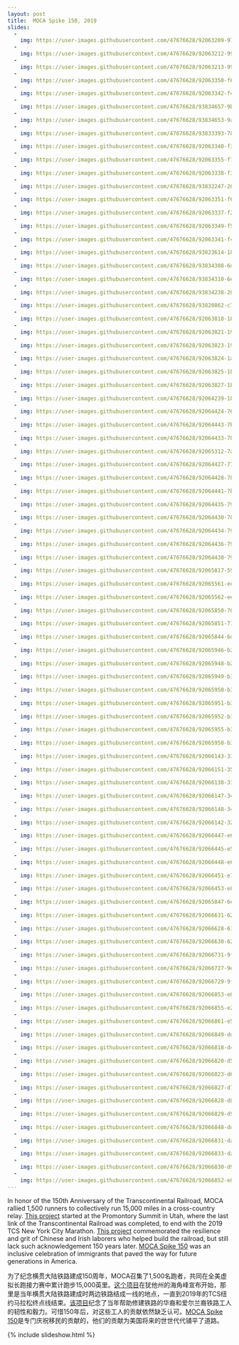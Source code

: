 ```yaml
---
layout: post
title:  MOCA Spike 150, 2019
slides:
  -
    img: https://user-images.githubusercontent.com/47676628/92063209-975c1f00-ed68-11ea-9691-6179fd15cd32.jpg
  -
    img: https://user-images.githubusercontent.com/47676628/92063212-9925e280-ed68-11ea-964a-05bf0fdf6993.jpg
  -
    img: https://user-images.githubusercontent.com/47676628/92063213-9925e280-ed68-11ea-911e-feec1fa4c0fa.jpg
  -
    img: https://user-images.githubusercontent.com/47676628/92063350-f6219880-ed68-11ea-8ec7-0f244bfc90e5.jpg
  -
    img: https://user-images.githubusercontent.com/47676628/92063342-f4f06b80-ed68-11ea-9116-f95a31452d68.jpg
  -
    img: https://user-images.githubusercontent.com/47676628/93834657-9bce7600-fc4a-11ea-84c1-4a77fea74e4c.jpg
  -
    img: https://user-images.githubusercontent.com/47676628/93834653-9a9d4900-fc4a-11ea-80e8-ab9e3a1114cb.jpg
  -
    img: https://user-images.githubusercontent.com/47676628/93833393-78a1c780-fc46-11ea-93bf-4eebaf427cd6.jpg
  -
    img: https://user-images.githubusercontent.com/47676628/92063340-f3bf3e80-ed68-11ea-9807-b0c027d386e8.jpg
  -
    img: https://user-images.githubusercontent.com/47676628/92063355-f752c580-ed68-11ea-800b-f9a1d8bd905d.jpg
  -
    img: https://user-images.githubusercontent.com/47676628/92063338-f326a800-ed68-11ea-9891-eabe4fe34c16.jpg
  -
    img: https://user-images.githubusercontent.com/47676628/93832247-20b59180-fc43-11ea-8f17-a4bcadd71b91.jpg
  -
    img: https://user-images.githubusercontent.com/47676628/92063351-f6ba2f00-ed68-11ea-8ac9-39fadfcddcfa.jpg
  -
    img: https://user-images.githubusercontent.com/47676628/92063337-f28e1180-ed68-11ea-8304-16dda9340709.jpg
  -
    img: https://user-images.githubusercontent.com/47676628/92063349-f5890200-ed68-11ea-9e89-e8786c927ad1.jpg
  -
    img: https://user-images.githubusercontent.com/47676628/92063341-f457d500-ed68-11ea-99e7-b37cf02dd707.jpg
  -
    img: https://user-images.githubusercontent.com/47676628/93823614-18079000-fc30-11ea-8c31-724b000fe637.jpg
  -
    img: https://user-images.githubusercontent.com/47676628/93834308-6d9c6680-fc49-11ea-883b-755063c68c75.jpg
  -
    img: https://user-images.githubusercontent.com/47676628/93834310-6e34fd00-fc49-11ea-8ee8-d2b7209c9a11.jpg
  -
    img: https://user-images.githubusercontent.com/47676628/93834238-201ff980-fc49-11ea-8037-3de127b07c7b.jpg
  -
    img: https://user-images.githubusercontent.com/47676628/93820862-c78e3380-fc2b-11ea-8ab0-a9092d8b7288.jpg
  -
    img: https://user-images.githubusercontent.com/47676628/92063818-1867e600-ed6a-11ea-9e7b-6e2b68174f9e.jpg
  -
    img: https://user-images.githubusercontent.com/47676628/92063821-19007c80-ed6a-11ea-93d1-9a9f7214356c.jpg
  -
    img: https://user-images.githubusercontent.com/47676628/92063823-19991300-ed6a-11ea-86f3-76316644be44.jpg
  - 
    img: https://user-images.githubusercontent.com/47676628/92063824-1aca4000-ed6a-11ea-9d5d-7bdc283f3aec.jpg
  - 
    img: https://user-images.githubusercontent.com/47676628/92063825-1b62d680-ed6a-11ea-8433-90a9e6d44ab5.jpg
  -
    img: https://user-images.githubusercontent.com/47676628/92063827-1b62d680-ed6a-11ea-9c27-2550e798f964.jpg
  -
    img: https://user-images.githubusercontent.com/47676628/92064239-181c1a80-ed6b-11ea-834c-96bfb549b6ed.jpg
  -
    img: https://user-images.githubusercontent.com/47676628/92064424-76e19400-ed6b-11ea-9b3a-ecd702a9359f.jpg
  -
    img: https://user-images.githubusercontent.com/47676628/92064443-7ba64800-ed6b-11ea-8f77-09b7425048fc.jpg
  -
    img: https://user-images.githubusercontent.com/47676628/92064433-78ab5780-ed6b-11ea-9654-c95336527626.jpg
  -
    img: https://user-images.githubusercontent.com/47676628/92065312-7a761a80-ed6d-11ea-8bb7-1ca4cb9ecbc9.jpg
  -
    img: https://user-images.githubusercontent.com/47676628/92064427-777a2a80-ed6b-11ea-8859-19a03c23f528.jpg
  -
    img: https://user-images.githubusercontent.com/47676628/92064428-7812c100-ed6b-11ea-9d4e-becd43900dec.jpg
  -
    img: https://user-images.githubusercontent.com/47676628/92064441-7b0db180-ed6b-11ea-9f37-bc67fc67474c.jpg
  -
    img: https://user-images.githubusercontent.com/47676628/92064435-7943ee00-ed6b-11ea-9039-5bb938c9b0a0.jpg
  - 
    img: https://user-images.githubusercontent.com/47676628/92064430-78ab5780-ed6b-11ea-8acb-822f9df07d78.jpg
  -
    img: https://user-images.githubusercontent.com/47676628/92064434-7943ee00-ed6b-11ea-8536-92dba71731a0.jpg
  -
    img: https://user-images.githubusercontent.com/47676628/92064436-79dc8480-ed6b-11ea-9369-30c0688b8e27.jpg
  -
    img: https://user-images.githubusercontent.com/47676628/92064438-79dc8480-ed6b-11ea-99ed-2d25e29fc767.jpg
  -
    img: https://user-images.githubusercontent.com/47676628/92065817-59fa9000-ed6e-11ea-8241-580b2e6ae38e.jpg
  -
    img: https://user-images.githubusercontent.com/47676628/92065561-ee182780-ed6d-11ea-85eb-ec3b2dbda407.jpg
  -
    img: https://user-images.githubusercontent.com/47676628/92065562-eeb0be00-ed6d-11ea-9299-0c3eab789bed.jpg
  -
    img: https://user-images.githubusercontent.com/47676628/92065850-70a0e700-ed6e-11ea-825c-247a4c195be0.jpg
  -
    img: https://user-images.githubusercontent.com/47676628/92065851-71397d80-ed6e-11ea-98c2-3597bd95fd0d.jpg
  -
    img: https://user-images.githubusercontent.com/47676628/92065844-6d0d6000-ed6e-11ea-84b2-a141eb9e6c12.jpg
  -
    img: https://user-images.githubusercontent.com/47676628/92065946-b2319200-ed6e-11ea-87fa-29f29d9d947b.jpg
  -
    img: https://user-images.githubusercontent.com/47676628/92065948-b2ca2880-ed6e-11ea-8fc2-af0f25e6bce6.jpg
  -
    img: https://user-images.githubusercontent.com/47676628/92065949-b362bf00-ed6e-11ea-9c48-928fa34eda5d.jpg
  -
    img: https://user-images.githubusercontent.com/47676628/92065950-b362bf00-ed6e-11ea-9218-838de7af9b14.jpg
  -
    img: https://user-images.githubusercontent.com/47676628/92065951-b362bf00-ed6e-11ea-9f0c-856c23b728ee.jpg
  -
    img: https://user-images.githubusercontent.com/47676628/92065952-b3fb5580-ed6e-11ea-94b4-65334bf71721.jpg
  -
    img: https://user-images.githubusercontent.com/47676628/92065955-b3fb5580-ed6e-11ea-94f3-c19f36baeecb.jpg
  -
    img: https://user-images.githubusercontent.com/47676628/92065958-b3fb5580-ed6e-11ea-983c-697c2bf14525.jpg
  -
    img: https://user-images.githubusercontent.com/47676628/92066143-33892480-ed6f-11ea-99bd-6fbb3dc949a2.jpg
  -
    img: https://user-images.githubusercontent.com/47676628/92066151-35eb7e80-ed6f-11ea-8f13-cd19664d6280.jpg
  -
    img: https://user-images.githubusercontent.com/47676628/92066138-3126ca80-ed6f-11ea-8288-d7c19aef7855.png
  -
    img: https://user-images.githubusercontent.com/47676628/92066147-3421bb00-ed6f-11ea-9124-a0919cd33c46.jpg
  -
    img: https://user-images.githubusercontent.com/47676628/92066148-34ba5180-ed6f-11ea-9613-cf237272eb1c.png
  -
    img: https://user-images.githubusercontent.com/47676628/92066142-32f08e00-ed6f-11ea-9969-d8ddc215dbb5.jpg
  -
    img: https://user-images.githubusercontent.com/47676628/92066447-e6598280-ed6f-11ea-8104-985f0f8fcc10.jpg
  -
    img: https://user-images.githubusercontent.com/47676628/92066445-e5c0ec00-ed6f-11ea-8bbc-48952700627b.jpg
  -
    img: https://user-images.githubusercontent.com/47676628/92066448-e6f21900-ed6f-11ea-9aa4-5ebe37ea4c0a.jpg
  -
    img: https://user-images.githubusercontent.com/47676628/92066451-e78aaf80-ed6f-11ea-8d4c-f8024e23b089.jpg
  -
    img: https://user-images.githubusercontent.com/47676628/92066453-e8234600-ed6f-11ea-923b-47d7cb2ecdd7.jpg
  -
    img: https://user-images.githubusercontent.com/47676628/92065847-6ed72380-ed6e-11ea-8425-e55b665b3e96.jpg
  -
    img: https://user-images.githubusercontent.com/47676628/92066631-62ec6100-ed70-11ea-98aa-39930c7c4006.jpg
  -
    img: https://user-images.githubusercontent.com/47676628/92066628-61bb3400-ed70-11ea-8951-190cf14a36df.jpg
  -
    img: https://user-images.githubusercontent.com/47676628/92066630-6253ca80-ed70-11ea-8184-9122d00d7d8a.jpg
  -
    img: https://user-images.githubusercontent.com/47676628/92066731-9fb85800-ed70-11ea-8388-65f6f08b45a6.jpg
  -
    img: https://user-images.githubusercontent.com/47676628/92066727-9e872b00-ed70-11ea-99be-114a3d231a50.jpg
  -
    img: https://user-images.githubusercontent.com/47676628/92066729-9fb85800-ed70-11ea-89f0-31907d6859ec.jpg
  -
    img: https://user-images.githubusercontent.com/47676628/92066853-e0b06c80-ed70-11ea-9561-31744db5ddcc.jpg
  -
    img: https://user-images.githubusercontent.com/47676628/92066855-e27a3000-ed70-11ea-9673-e1258fc50eba.jpg
  -
    img: https://user-images.githubusercontent.com/47676628/92066861-e5752080-ed70-11ea-94bc-4137b158f58c.JPG
  -
    img: https://user-images.githubusercontent.com/47676628/92066849-ddb57c00-ed70-11ea-8295-7cb1ee9df5ab.JPG
  -
    img: https://user-images.githubusercontent.com/47676628/92066818-d42c1400-ed70-11ea-8240-a7085f4f864a.JPG
  -
    img: https://user-images.githubusercontent.com/47676628/92066820-d55d4100-ed70-11ea-9d31-1353ad843eba.JPG
  -
    img: https://user-images.githubusercontent.com/47676628/92066823-d68e6e00-ed70-11ea-8f50-57521478dd88.JPG
  -
    img: https://user-images.githubusercontent.com/47676628/92066827-d7bf9b00-ed70-11ea-9e59-f3140db5ad3c.JPG
  -
    img: https://user-images.githubusercontent.com/47676628/92066828-d8f0c800-ed70-11ea-9744-f1222e7ac44f.JPG
  -
    img: https://user-images.githubusercontent.com/47676628/92066829-d9895e80-ed70-11ea-95a8-b875d059c2de.JPG
  -
    img: https://user-images.githubusercontent.com/47676628/92066848-dd1ce580-ed70-11ea-8b31-670d229fef2d.JPG
  -
    img: https://user-images.githubusercontent.com/47676628/92066831-da21f500-ed70-11ea-980e-ef32a40c49b9.JPG
  -
    img: https://user-images.githubusercontent.com/47676628/92066833-da21f500-ed70-11ea-8c11-4c7b15edb307.JPG
  -
    img: https://user-images.githubusercontent.com/47676628/92066830-d9895e80-ed70-11ea-8e40-90a504b1f06e.JPG
  -
    img: https://user-images.githubusercontent.com/47676628/92066852-e017d600-ed70-11ea-8e6f-ecac542be308.JPG
---
```

In honor of the 150th Anniversary of the Transcontinental Railroad, MOCA rallied 1,500 runners to collectively run 15,000 miles in a cross-country relay. [This project](https://spike150.mocanyc.org) started at the Promontory Summit in Utah, where the last link of the Transcontinental Railroad was completed, to end with the 2019 TCS New York City Marathon. [This project](https://vimeo.com/338891721) commemorated the resilience and grit of Chinese and Irish laborers who helped build the railroad, but still lack such acknowledgement 150 years later. [MOCA Spike 150](https://www.mocanyc.org/about/press/press_release/museum_of_chinese_in_america_moca_launches_moca_spike_150_initiative_honor) was an inclusive celebration of immigrants that paved the way for future generations in America. 

为了纪念横贯大陆铁路建成150周年，MOCA召集了1,500名跑者，共同在全美虚拟长跑接力赛中累计跑步15,000英里。[这个项目](https://spike150.mocanyc.org)在犹他州的海角峰宣布开始，那里是当年横贯大陆铁路建成时两边铁路结成一线的地点，一直到2019年的TCS纽约马拉松终点线结束。[该项目](https://vimeo.com/338891721)纪念了当年帮助修建铁路的华裔和爱尔兰裔铁路工人的韧性和毅力。可惜150年后，对这些工人的贡献依然缺乏认可。[MOCA Spike 150](https://www.mocanyc.org/about/press/press_release/museum_of_chinese_in_america_moca_launches_moca_spike_150_initiative_honor)是专门庆祝移民的贡献的，他们的贡献为美国将来的世世代代铺平了道路。

{% include slideshow.html %}
